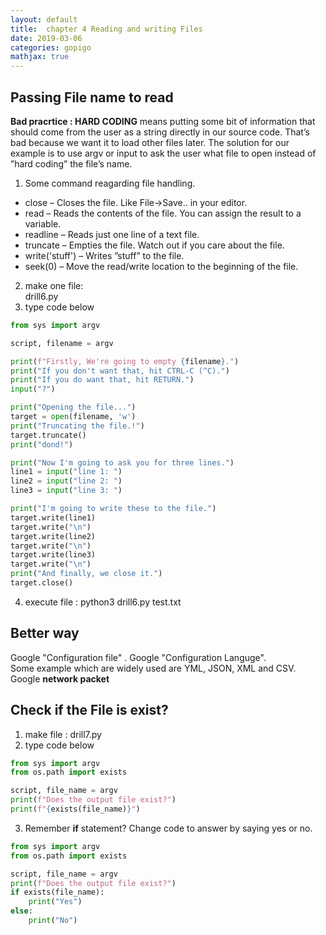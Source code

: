 ```yaml
---
layout: default
title:  chapter 4 Reading and writing Files 
date: 2019-03-06  
categories: gopigo
mathjax: true
---
```

 

## Passing File name to read
**Bad pracrtice : HARD CODING** means putting some bit of information that should come from the user as a string directly in our source code. That’s bad because we want it to load other files later. The solution for our example is to use argv or input to ask the user what file to open instead of ”hard coding” the file’s name. 

1. Some command reagarding file handling. 
- close – Closes the file. Like File->Save.. in your editor.
- read – Reads the contents of the file. You can assign the result to a variable.
- readline – Reads just one line of a text file.
- truncate – Empties the file. Watch out if you care about the file.
- write('stuff') – Writes ”stuff” to the file.
- seek(0) – Move the read/write location to the beginning of the file.
2. make one file:  
drill6.py
3. type code below  

```python
from sys import argv

script, filename = argv

print(f"Firstly, We're going to empty {filename}.")
print("If you don't want that, hit CTRL-C (^C).")
print("If you do want that, hit RETURN.")
input("?")

print("Opening the file...")
target = open(filename, 'w')
print("Truncating the file.!")
target.truncate()
print("dond!")

print("Now I'm going to ask you for three lines.")
line1 = input("line 1: ")
line2 = input("line 2: ")
line3 = input("line 3: ")

print("I'm going to write these to the file.")
target.write(line1)
target.write("\n")
target.write(line2)
target.write("\n")
target.write(line3)
target.write("\n")
print("And finally, we close it.")
target.close() 
```
4. execute file : python3 drill6.py test.txt

## Better way
Google "Configuration file" . 
Google "Configuration Languge".  
Some example which are widely used are YML, JSON, XML and CSV.  
Google **network packet**  

## Check if the File is exist?
1. make file : drill7.py
2. type code below
```python
from sys import argv
from os.path import exists

script, file_name = argv
print(f"Does the output file exist?") 
print(f"{exists(file_name)}")

```
3. Remember **if** statement? Change code to answer by saying yes or no. 

```python
from sys import argv
from os.path import exists

script, file_name = argv
print(f"Does the output file exist?") 
if exists(file_name):
    print("Yes")
else: 
    print("No")

```